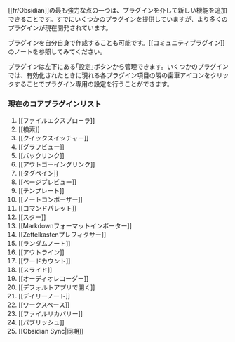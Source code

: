 [[fr/Obsidian]]の最も強力な点の一つは、プラグインを介して新しい機能を追加できることです。すでにいくつかのプラグインを提供していますが、より多くのプラグインが現在開発されています。

プラグインを自分自身で作成することも可能です。[[コミュニティプラグイン]]のノートを参照してみてください。

プラグインは左下にある｢設定｣ボタンから管理できます。いくつかのプラグインでは、有効化されたときに現れる各プラグイン項目の隣の歯車アイコンをクリックすることでプラグイン専用の設定を行うことができます。

### 現在のコアプラグインリスト

1. [[ファイルエクスプローラ]]
1. [[検索]]
1. [[クイックスイッチャー]]
1. [[グラフビュー]]
1. [[バックリンク]]
1. [[アウトゴーイングリンク]]
1. [[タグペイン]]
1. [[ページプレビュー]]
1. [[テンプレート]]
1. [[ノートコンポーザー]]
1. [[コマンドパレット]]
1. [[スター]]
1. [[Markdownフォーマットインポーター]]
1. [[Zettelkastenプレフィクサー]]
1. [[ランダムノート]]
1. [[アウトライン]]
1. [[ワードカウント]]
1. [[スライド]]
1. [[オーディオレコーダー]]
1. [[デフォルトアプリで開く]]
1. [[デイリーノート]]
1. [[ワークスペース]]
1. [[ファイルリカバリー]]
1. [[パブリッシュ]]
1. [[Obsidian Sync|同期]]